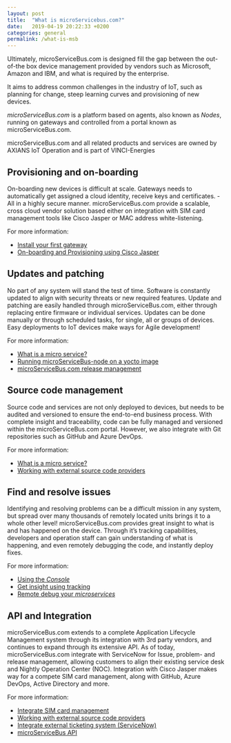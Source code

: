 ```yaml
---
layout: post
title:  "What is microServicebus.com?"
date:   2019-04-19 20:22:33 +0200
categories: general
permalink: /what-is-msb
---
```


Ultimately, microServiceBus.com is designed fill the gap between the out-of-the box device management provided by vendors such as Microsoft, Amazon and IBM, and what is required by the enterprise. 

It aims to address common challenges in the industry of IoT, such as planning for change, steep learning curves and provisioning of new devices. 

*microServiceBus.com* is a platform based on agents, also known as *Nodes*, running on gateways and controlled from a portal known as microServiceBus.com. 

microServiceBus.com and all related products and services are owned by AXIANS IoT Operation and is part of VINCI-Energies


## Provisioning and on-boarding
On-boarding new devices is difficult at scale. Gateways needs to automatically get assigned a cloud identity, receive keys and certificates. -All in a highly secure manner.
microServiceBus.com provide a scalable, cross cloud vendor solution based either on integration with SIM card management tools like Cisco Jasper or MAC address white-listening.

For more information:
* [Install your first gateway]({{site.baseurl}}/installation)
* [On-boarding and Provisioning using Cisco Jasper]({{site.baseurl}}/jasper)


## Updates and patching
No part of any system will stand the test of time. Software is constantly updated to align with security threats or new required features.
Update and patching are easily handled through microServiceBus.com, either through replacing entire firmware or individual services. Updates can be done manually or through scheduled tasks, for single, all or groups of devices.
Easy deployments to IoT devices make ways for Agile development!

For more information:
* [What is a micro service?]({{site.baseurl}}/microService)
* [Running microServiceBus-node on a yocto image]({{site.baseurl}}/yocto)
* [microServiceBus.com release management]({{site.baseurl}}/microservicebus-release-management)


## Source code management
Source code and services are not only deployed to devices, but needs to be audited and versioned to ensure the end-to-end business process.
With complete insight and traceability, code can be fully managed and versioned within the microServiceBus.com portal. However, we also integrate with Git repositories such as GitHub and Azure DevOps.


For more information:
* [What is a micro service?]({{site.baseurl}}/microService)
* [Working with external source code providers]({{site.baseurl}}/source)

## Find and resolve issues
Identifying and resolving problems can be a difficult mission in any system, but spread over many thousands of remotely located units brings it to a whole other level!
microServiceBus.com provides great insight to what is and has happened on the device. Through it’s tracking capabilities, developers and operation staff can gain understanding of what is happening, and even remotely debugging the code, and instantly deploy fixes.

For more information:
* [Using the *Console*]({{site.baseurl}}/console)
* [Get insight using tracking]({{site.baseurl}}/get-insight-using-tracking)
* [Remote debug your *microservices*]({{site.baseurl}}/remotedebugging)


## API and Integration
microServiceBus.com extends to a complete Application Lifecycle Management system through its integration with 3rd party vendors, and continues to expand through its extensive API.
As of today, microServiceBus.com integrate with ServiceNow for Issue, problem- and release management, allowing customers to align their existing service desk and Nightly Operation Center (NOC). Integration with Cisco Jasper makes way for a compete SIM card management, along with GitHub, Azure DevOps, Active Directory and more.


For more information:
* [Integrate SIM card management]({{site.baseurl}}/jasper)
* [Working with external source code providers]({{site.baseurl}}/source)
* [Integrate external ticketing system (ServiceNow)]({{site.baseurl}}/servicenow)
* [microServiceBus API]({{site.baseurl}}/api)
